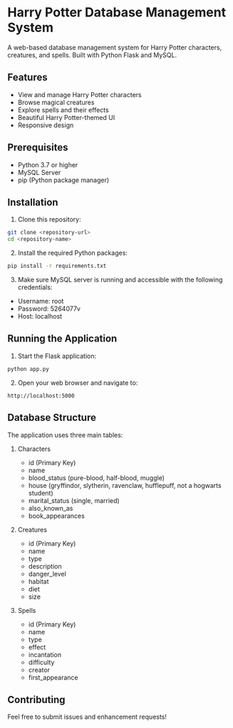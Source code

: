 # Harry Potter Database Management System

A web-based database management system for Harry Potter characters, creatures, and spells. Built with Python Flask and MySQL.

## Features

- View and manage Harry Potter characters
- Browse magical creatures
- Explore spells and their effects
- Beautiful Harry Potter-themed UI
- Responsive design

## Prerequisites

- Python 3.7 or higher
- MySQL Server
- pip (Python package manager)

## Installation

1. Clone this repository:
```bash
git clone <repository-url>
cd <repository-name>
```

2. Install the required Python packages:
```bash
pip install -r requirements.txt
```

3. Make sure MySQL server is running and accessible with the following credentials:
- Username: root
- Password: 5264077v
- Host: localhost

## Running the Application

1. Start the Flask application:
```bash
python app.py
```

2. Open your web browser and navigate to:
```
http://localhost:5000
```

## Database Structure

The application uses three main tables:

1. Characters
   - id (Primary Key)
   - name
   - blood_status (pure-blood, half-blood, muggle)
   - house (gryffindor, slytherin, ravenclaw, hufflepuff, not a hogwarts student)
   - marital_status (single, married)
   - also_known_as
   - book_appearances

2. Creatures
   - id (Primary Key)
   - name
   - type
   - description
   - danger_level
   - habitat
   - diet
   - size

3. Spells
   - id (Primary Key)
   - name
   - type
   - effect
   - incantation
   - difficulty
   - creator
   - first_appearance

## Contributing

Feel free to submit issues and enhancement requests! 